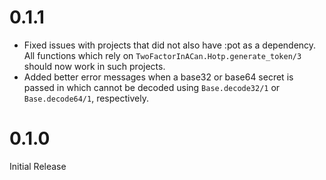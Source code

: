 # 0.1.1

- Fixed issues with projects that did not also have :pot as a dependency. All
  functions which rely on `TwoFactorInACan.Hotp.generate_token/3` should now
  work in such projects.
- Added better error messages when a base32 or base64 secret is passed in which
  cannot be decoded using `Base.decode32/1` or `Base.decode64/1`, respectively.

# 0.1.0

Initial Release
